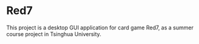 # Red7

This project is a desktop GUI application for card game Red7, as a summer course project in Tsinghua University.